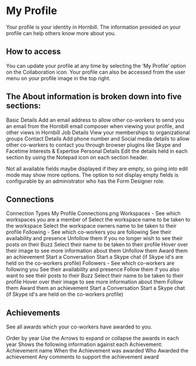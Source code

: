 # My Profile
Your profile is your identity in Hornbill. The information provided on your profile can help others know more about you.

## How to access
You can update your profile at any time by selecting the ‘My Profile’ option on the Collaboration icon. Your profile can also be accessed from the user menu on your profile image in the top right.

## The About information is broken down into five sections:

Basic Details
Add an email address to allow other co-workers to send you an email from the Hornbill email composer when viewing your profile, and other views in Hornbill
Job Details
View your memberships to organizational groups
Contact Details
Add phone number and Social media details to allow other co-workers to contact you through browser plugins like Skype and Facetime
Interests & Expertise
Personal Details
Edit the details held in each section by using the Notepad icon on each section header.

Not all available fields maybe displayed if they are empty, so going into edit mode may show more options. The option to not display empty fields is configurable by an administrator who has the Form Designer role.

## Connections
Connection Types
My Profile Connections.png
Workspaces - See which workspaces you are a member of
Select the workspace name to be taken to the workspace
Select the workspace owners name to be taken to their profile
Following - See which co-workers you are following
See their availability and presence
Unfollow them if you no longer wish to see their posts on their Buzz
Select their name to be taken to their profile
Hover over their image to see more information about them
Unfollow them
Award them an achievement
Start a Conversation
Start a Skype chat (if Skype id's are held on the co-workers profile)
Followers - See which co-workers are following you
See their availability and presence
Follow them if you also want to see their posts to their Buzz
Select their name to be taken to their profile
Hover over their image to see more information about them
Follow them
Award them an achievement
Start a Conversation
Start a Skype chat (if Skype id's are held on the co-workers profile)

## Achievements
See all awards which your co-workers have awarded to you.

Order by year
Use the Arrows to expand or collapse the awards in each year
Shows the following information against each Achievement:
Achievement name
When the Achievement was awarded
Who Awarded the achievement
Any comments to support the achievement award